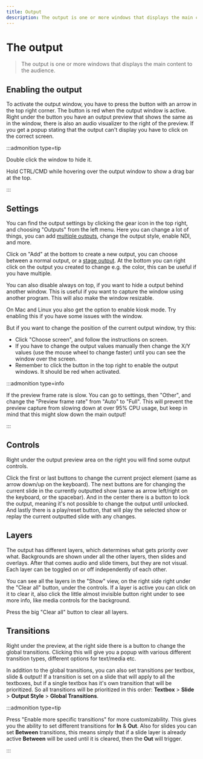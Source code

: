 ```yaml
---
title: Output
description: The output is one or more windows that displays the main content to the audience.
---
```


<script>
    import Key from '../../../lib/components/markdown/Key.svelte';
</script>

# The output

> The output is one or more windows that displays the main content to the audience.

## Enabling the output

To activate the output window, you have to press the button with an arrow in the top right corner. The button is red when the output window is active. Right under the button you have an output preview that shows the same as in the window, there is also an audio visualizer to the right of the preview. If you get a popup stating that the output can't display you have to click on the correct screen.

:::admonition type=tip

Double click the window to hide it.

Hold <Key>CTRL/CMD</Key> while hovering over the output window to show a drag bar at the top.

:::

## Settings

You can find the output settings by clicking the gear icon in the top right, and choosing "Outputs" from the left menu. Here you can change a lot of things, you can add [multiple outputs](./outputs), change the output style, enable NDI, and more.

Click on "Add" at the bottom to create a new output, you can choose between a normal output, or a [stage output](./stage#output-window). At the bottom you can right click on the output you created to change e.g. the color, this can be useful if you have multiple.

You can also disable always on top, if you want to hide a output behind another window. This is useful if you want to capture the window using another program. This will also make the window resizable.

On Mac and Linux you also get the option to enable kiosk mode. Try enabling this if you have some issues with the window.

But if you want to change the position of the current output window, try this:

- Click "Choose screen", and follow the instructions on screen.
- If you have to change the output values manually then change the X/Y values (use the mouse wheel to change faster) until you can see the window over the screen.
- Remember to click the button in the top right to enable the output windows. It should be red when activated.

:::admonition type=info

If the preview frame rate is slow. You can go to settings, then "Other", and change the "Preview frame rate" from "Auto" to "Full". This will prevent the preview capture from slowing down at over 95% CPU usage, but keep in mind that this might slow down the main output!

:::

## Controls

Right under the output preview area on the right you will find some output controls.

Click the first or last buttons to change the current project element (same as arrow down/up on the keyboard). The next buttons are for changing the current slide in the currently outputted show (same as arrow left/right on the keyboard, or the spacebar). And in the center there is a button to lock the output, meaning it's not possible to change the output until unlocked. And lastly there is a play/reset button, that will play the selected show or replay the current outputted slide with any changes.

## Layers

The output has different layers, which determines what gets priority over what. Backgrounds are shown under all the other layers, then slides and overlays. After that comes audio and slide timers, but they are not visual. Each layer can be toggled on or off independently of each other.

You can see all the layers in the "Show" view, on the right side right under the "Clear all" button, under the controls. If a layer is active you can click on it to clear it, also click the little almost invisible button right under to see more info, like media controls for the background.

Press the big "Clear all" button to clear all layers.

## Transitions

Right under the preview, at the right side there is a button to change the global transitions. Clicking this will give you a popup with various different transition types, different options for text/media etc.

In addition to the global transitions, you can also set transitions per textbox, slide & output! If a transition is set on a slide that will apply to all the textboxes, but if a single textbox has it's own transition that will be prioritized. So all transitions will be prioritized in this order: **Textbox** > **Slide** > **Output Style** > **Global Transitions**.

:::admonition type=tip

Press "Enable more specific transitions" for more customizability. This gives you the ability to set different transitions for **In** & **Out**. Also for slides you can set **Between** transitions, this means simply that if a slide layer is already active **Between** will be used until it is cleared, then the **Out** will trigger.

:::
